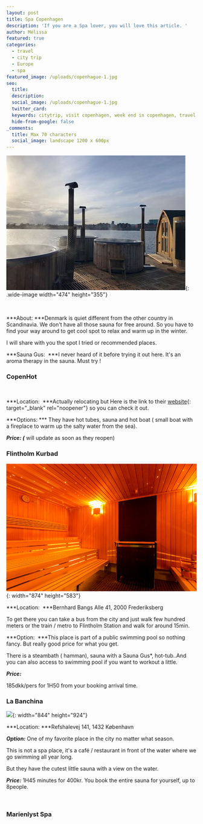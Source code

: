 ```yaml
---
layout: post
title: Spa Copenhagen
description: 'If you are a Spa lover, you will love this article. '
author: Mélissa
featured: true
categories:
  - travel
  - city trip
  - Europe
  - spa
featured_image: /uploads/copenhague-1.jpg
seo:
  title:
  description:
  social_image: /uploads/copenhague-1.jpg
  twitter_card:
  keywords: citytrip, visit copenhagen, week end in copenhagen, travel blog
  hide-from-google: false
_comments:
  title: Max 70 characters
  social_image: landscape 1200 x 600px
---
```

![](/Spa/copen-hot.jpeg){: .wide-image width="474" height="355"}

&nbsp;

***About: ***Denmark is quiet different from the other country in Scandinavia. We don't have all those sauna for free around. So you have to find your way around to get cool spot to relax and warm up in the winter.

I will share with you the spot I tried or recommended places.

***Sauna Gus:&nbsp; ***I never heard of it before trying it out here. It's an aroma therapy in the sauna. Must try \!

### CopenHot

&nbsp;

***Location:&nbsp; ***Actually relocating but Here is the link to their [website](https://copenhot.com/){: target="_blank" rel="noopener"} so you can check it out.

***Options: *** They have hot tubes, sauna and hot boat ( small boat with a fireplace to warm up the salty water from the sea).

***Price: (*** will update as soon as they reopen)

### Flintholm Kurbad

![](/Spa/flintholm-kurbad.jpeg){: width="874" height="583"}

***Location:&nbsp; ***Bernhard Bangs Alle 41, 2000 Frederiksberg

To get there you can take a bus from the city and just walk few hundred meters or the train / metro to Flintholm Station and walk for around 15min.

***Option:&nbsp; ***This place is part of a public swimming pool so nothing fancy. But really good price for what you get.

There is a steambath ( hamman), sauna with a Sauna Gus\*, hot-tub..And you can also access to swimming pool if you want to workout a little.

***Price:***

185dkk/pers for 1H50 from your booking arrival time.

### La Banchina

![](/Spa/Capture-d’écran-2022-10-31-à-11.59.50.png){: width="844" height="924"}

***Location: ***Refshalevej 141, 1432 K&oslash;benhavn

***Option:*** One of my favorite place in the city no matter what season.

This is not a spa place, it's a café / restaurant in front of the water where we go swimming all year long.

But they have the cutest little sauna with a view on the water.

***Price:*** 1H45 minutes for 400kr. You book the entire sauna for yourself, up to 8people.

&nbsp;

### Marienlyst Spa

&nbsp;

&nbsp;

&nbsp;